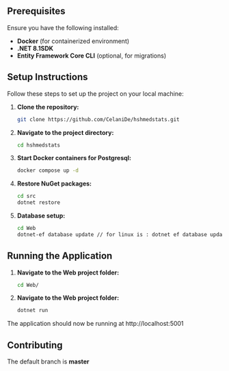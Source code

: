 ## Prerequisites

Ensure you have the following installed:

- **Docker** (for containerized environment)
- **.NET 8.1SDK**  
- **Entity Framework Core CLI** (optional, for migrations)  

## Setup Instructions

Follow these steps to set up the project on your local machine:

1. **Clone the repository:**
   ```bash
   git clone https://github.com/CelaniDe/hshmedstats.git
   ```

2. **Navigate to the project directory:**
   ```bash
   cd hshmedstats
   ```

3. **Start Docker containers for Postgresql:**
   ```bash
   docker compose up -d
   ```

4. **Restore NuGet packages:**
    ```bash
    cd src
    dotnet restore
    ```

5. **Database setup:**
    ```bash
    cd Web
    dotnet-ef database update // for linux is : dotnet ef database update
    ```

## Running the Application

1. **Navigate to the Web project folder:**
   ```bash
   cd Web/
   ```
2. **Navigate to the Web project folder:**
   ```bash
   dotnet run
   ```

The application should now be running at http://localhost:5001 

## Contributing

The default branch is **master**
